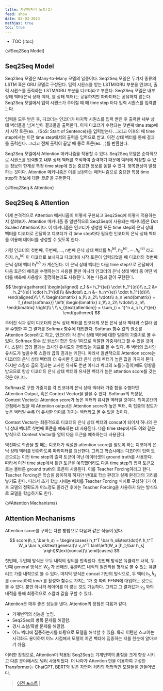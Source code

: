 ```yaml
---
title: 자연어처리 노트(2)
feed: show
date: 03-03-2023
mathjax: true
toc: true
---
```


* TOC
{:toc}

{:#Seq2Seq Model}
## Seq2Seq Model
Seq2Seq 모델은 Many-to-Many 모델의 일종이다. Seq2Seq 모델은 두가지 종류의 LSTM 혹은 GRU 모델로 구성된다. 입력 시퀀스를 받는 LSTM/GRU 부분을 인코더, 출력 시퀀스를 출력하는 LSTM/GRU 부분을 디코더라고 부른다. Seq2Seq 모델은 내부 상태 벡터(은닉 상태 벡터, 셀 상태 벡터)는 공유하지만 파라미터는 공유하지 않는다. Seq2Seq 모델에서 입력 시퀀스가 주어질 때 매 time step 마다 입력 시퀀스를 입력받는다. 

입력을 모두 받은 후, 디코더는 인코더가 마지막 시퀀스를 입력 받은 후 출력한 내부 상태 벡터들을 넘겨 받아 결과물을 출력한다. 이때 디코더가 수행되는 첫번째 time step에서 시작 토큰(ex. <START>, <SoS> (SoS: Start of Sentence))을 입력받는다. 그리고 이후의 매 time step에서는 이전 time step에서의 출력을 입력으로 받고, 이전 상태 벡터를 통해 결과를 출력한다. 그리고 전체 출력이 끝날 때 종료 토큰(ex. <END>, <EoS>)를 반환한다.

Seq2Seq 모델에서 Attention 메커니즘을 적용할 수 있다. Seq2Seq 모델은 순차적으로 시퀀스를 입력받고 내부 상태 벡터를 축적하여 출력하기 때문에 벡터에 저장할 수 있는 정보의 한계상 특정 time step에 있는 중요한 정보를 놓칠 수 있다. 병목현상이 발생하는 것이다. Attention 메커니즘은 이를 보완하는 메커니즘으로 중요한 특정 time step의 정보에 대한 _집중_ 을 구현한다.

{:#Seq2Seq & Attention}
## Seq2Seq & Attention
이제 본격적으로 Attention 메커니즘이 어떻게 구현되고 Seq2Seq에 어떻게 적용하는지 살펴보자. Attention 메커니즘 중 일반적으로 Seq2Seq에 사용되는 메커니즘은 Dot Scaled Attention이다. 이 메커니즘은 인코더가 생성한 모든 time step의 은닉 상태 벡터를 디코더로 전달하고 디코더가 각 time step마다 필요한 인코더의 은닉 상태 벡터를 이용해 데이터를 생성할 수 있도록 한다.

가령 인코더의 첫번째, 두번째, ..., n번째 은닉 상태 벡터를 $h_1^{(e)}, h_2^{(e)}, \cdots , h_n^{(e)}$ 라고 하자. $h_n^{(e)}$ 이 디코더로 보내지고 디코더에 시작 토큰이 입력되었을 때 디코더의 첫번째 은닉 상태 벡터 $h_1^{(d)}$ 가 계산된다. 이 은닉 상태 벡터는 다음 time step으로 전달되어 다음 토큰의 예측을 수행하는데 사용될 뿐만 아니라 인코더의 은닉 상태 벡터 중 어떤 벡터를 예측에 사용할지 결정하는데도 사용된다. 이는 다음과 같이 구현된다.

$$
\begin{gathered}
    \begin{aligned}
        z_1 &= h_1^{(e)} \cdot h_1^{(d)}\\
        z_2 &= h_2^{(e)} \cdot h_1^{(d)}\\
        &\vdots\\
        z_n &= h_n^{(e)} \cdot h_1^{(d)}\\
    \end{aligned}\\
    \ \\
    \begin{bmatrix}
    a_1\\
    a_2\\
    \vdots\\
    a_n
    \end{bmatrix}
    = f_{\text{softmax}} \left(
        \begin{bmatrix}
            z_1\\
            z_2\\
            \vdots\\
            z_n\\
        \end{bmatrix}
     \right)\\
    \ \\
    v_{\text{attention}}
    = \sum_{i = 1}^n a_i\ h_i^{(e)}
\end{gathered}
$$

주어진 식과 같이 디코더의 은닉 상태 벡터를 인코더의 모든 은닉 상태 벡터와 스칼라 곱을 수행한 후 그 결과를 Softmax 함수에 대입한다. Softmax 함수 값의 원소를 Attention Score라고 하고, 인코더의 각 은닉 상태 벡터에 대한 일종의 가중치로 볼 수 있다. Softmax 함수 값 원소의 합은 항상 1이므로 적절한 가중치라고 할 수 있을 것이다. 스칼라 곱의 결과는 코사인 유사도와 관련있는 지표로 볼 수 있다. 두 벡터의 코사인 유사도가 높을수록 스칼라 곱의 결과는 커진다. 따라서 일반적으로 Attention score는 디코더의 은닉 상태 벡터와 더 유사한 인코더 은닉 상태 벡터가 높은 값을 가지게 된다. 하지만 스칼라 곱의 결과는 코사인 유사도 뿐만 아니라 벡터의 노름(=길이)에도 영향을 받으므로 항상 디코더의 은닉 상태 벡터와 유사한 벡터가 높은 attention score를 갖는 것은 아니다.

Softmax로 구한 가중치를 각 인코더의 은닉 상태 벡터와 가중 합을 수행하면 Attention Output, 혹은 Context Vector을 얻을 수 있다. Softmax의 특성상, Context Vector는 Attention score가 높은 벡터와 유사한 벡터일 것이다. 의미공간의 관점에서 봤을 때 Attention output은 Attention score가 높은 벡터, 즉 집중의 정도가 높은 벡터일 수록 더 유사한 의미를 가지는 벡터라고 볼 수 있을 것이다.

Context Vector는 최종적으로 디코더의 은닉 상태 벡터와 concat이 되어서 하나의 은닉 상태 벡터로 첫번째 토큰을 예측하는 데 사용된다. 다음 time step에서도 이와 같은 방식으로 Context Vector를 얻어 다음 토큰을 예측하는데 사용된다.

역전파로 학습을 할 때는 디코더가 적절한 attention score를 얻도록 하는 디코더의 은닉 상태 벡터를 반환하도록 파라미터를 갱신한다. 그리고 학습시에는 디코더의 입력 토큰으로는 이전 time step의 출력 토큰이 아닌 데이터셋의 ground truth를 사용한다. 따라서 이전 time step에서 틀린 토큰을 예측했더라도 다음 time step의 입력 토큰으로는 올바른 ground truth의 토큰이 사용된다. 이를 Teacher Forcing이라고 한다. Teacher Forcing은 학습을 용이하게 하지만 반대로 학습 환경과 실제 환경과의 괴리를 낳기도 한다. 따라서 초기 학습 시에는 배치를 Teacher Forcing 배치로 구성하다가 이후 모델의 정확도가 어느정도 올라간 후에는 Teacher Forcing을 사용하지 않는 방식으로 모델을 학습하기도 한다.

{:#Attention Mechanisms}
## Attention Mechanisms
Attention score를 구하는 다른 방법으로 다음과 같은 식들이 있다.

$$
score(h_t, \bar h_s) = 
\begin{cases}
h_t^T \bar h_s&\text{dot}\\
h_t^T W_a \bar h_s&\text{general}\\
v_a^T tanh\left(W_a [h_t;\bar h_s] \right)&\text{concat}\\
\end{cases}
$$

첫번째, 두번째 방식은 모두 내적의 정의를 만족한다. 첫번째 방식은 유클리드 내적, 두번째 general 방식은 $W_a$ 가 곱해진, 유클리드 내적의 일반화된 형태로 볼 수 있는 유클리드 가중 내적으로 볼 수 있다. 마지막 방식은 concat 기반의 방식으로, 두 벡터 $h_t, \bar h_s$ 를 concat하여 $tanh$ 를 활성화 함수로 가지는 1개 층 짜리 FFNN에 대입하는 것으로 볼 수 있다. 뿐만 아니라 레이어를 더 쌓는 것도 가능하다. 그리고 그 결과값과 $v_a$ 와의 내적을 통해 최종적으로 스칼라 값을 구할 수 있다.

Attention은 매우 좋은 성능을 낸다. Attention의 장점은 다음과 같다.

- 기계번역의 성능을 높임.
- Seq2Seq의 병목 문제를 해결함.
- 경사 소실/폭발 문제를 해결함.
- 어느 벡터에 집중하는지를 바탕으로 모델을 해석할 수 있음. 특히 어텐션 스코어는 시각화도 용이하여 어느 시점에서 모델이 어떤 벡터에 집중하는 지를 한눈에 알아보기 쉬움.

이러한 장점으로, Attention이 적용된 Seq2Seq는 기계번역의 품질을 크게 향상 시키고 다른 분야에서도 널리 사용되었다. 더 나아가 Attention 만을 이용하여 구성한 Transformer는 ChatGPT, BERT와 같은 자연어 처리의 혁명적인 모델들을 만들어냈다.

> [이전 포스트](./nlp1) |
